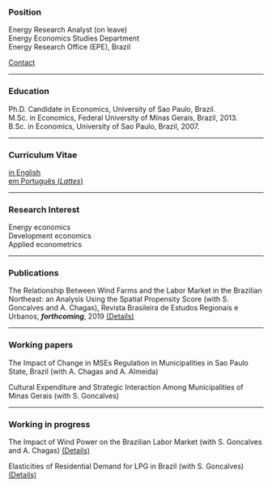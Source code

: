 ### Position

Energy Research Analyst (on leave) <br/>
Energy Economics Studies Department <br/>
Energy Research Office (EPE), Brazil

[Contact](./pages/Contact.html) <br/>

* * *

### Education

Ph.D. Candidate in Economics, University of Sao Paulo, Brazil. <br/> 
M.Sc. in Economics, Federal University of Minas Gerais, Brazil, 2013. <br/> 
B.Sc. in Economics, University of Sao Paulo, Brazil, 2007.

* * *

### Curriculum Vitae

[in English](./about.html) <br/>
[em Português (*Lattes*)](http://lattes.cnpq.br/7220754085757410)

* * *

### Research Interest

Energy economics <br/> 
Development economics <br/> 
Applied econometrics <br/> 

* * *

### Publications

The Relationship Between Wind Farms and the Labor Market in the Brazilian Northeast: an Analysis Using the Spatial Propensity Score (with S. Goncalves and A. Chagas), Revista Brasileira de Estudos Regionais e Urbanos, ***forthcoming***, 2019 [(Details)](./pages/publications/WindNortheast.html) <br/>  

* * *

### Working papers

The Impact of Change in MSEs Regulation in Municipalities in Sao Paulo State, Brazil (with A. Chagas and A. Almeida) <br/> 

Cultural Expenditure and Strategic Interaction Among Municipalities of Minas Gerais (with S. Goncalves) <br/>

* * *

### Working in progress

The Impact of Wind Power on the Brazilian Labor Market (with S. Goncalves and A. Chagas) [(Details)](./pages/publications/WindPowerLabor.html) <br/>


Elasticities of Residential Demand for LPG in Brazil (with S. Goncalves) [(Details)](./pages/publications/ResidentialLPG.html) <br/>

